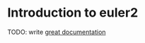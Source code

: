 # Introduction to euler2

TODO: write [great documentation](http://jacobian.org/writing/what-to-write/)
